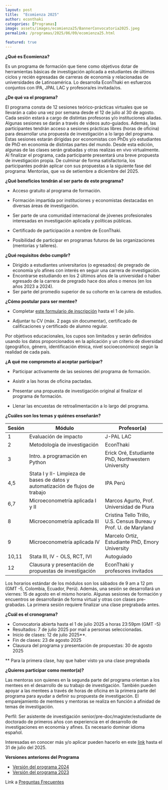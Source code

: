 ```yaml
---
layout: post
title:  "Ecomienza 2025"
author: econthaki
categories: [Programas]
image: assets/images/ecomienza25/BannerConvocatoria2025.jpeg
permalink: /programas/2025/06/09/ecomienza25.html

featured: true
---
```




**¿Qué es Ecomienza?**

Es un programa de formación que tiene como objetivos dotar de herramientas básicas de investigación aplicada a estudiantes de últimos ciclos y recién egresadas de carreras de economía y relacionadas de universidades de Latinoamérica. Lo desarrolla EconThaki en esfuerzos conjuntos con IPA, JPAL LAC y profesora/es invitada/os.

**¿De qué va el programa?**

El programa consta de 12 sesiones teórico-prácticas virtuales que se llevarán a cabo una vez por semana desde el 12 de julio al 30 de agosto. Cada sesión estará a cargo de distintas profesoras y/o instituciones aliadas. Algunas sesiones se darán a través de videos auto-guiados. Además, las participantes tendrán acceso a sesiones prácticas libres (horas de oficina) para desarrollar una propuesta de investigación a lo largo del programa. Estas sesiones estarán dirigidas por economistas con PhDs y/o estudiantes de PhD en economía de distintas partes del mundo. Desde esta edición, algunas de las clases serán grabadas y otras realizas en vivo virtualmente. Al finalizar el programa, cada participante presentará una breve propuesta de investigación propia. De culminar de forma satisfactoria, los participantes podrán aplicar con sus propuestas a la siguiente fase del programa: Mentorías, que va de setiembre a diciembre del 2025.

**¿Qué beneficios tendrán al ser parte de este programa?**

- Acceso gratuito al programa de formación.

- Formación impartida por instituciones y economistas destacadas en diversas áreas de investigación.

- Ser parte de una comunidad internacional de jóvenes profesionales interesadas en investigación aplicada y políticas públicas.

- Certificado de participación a nombre de EconThaki.

- Posibilidad de participar en programas futuros de las organizaciones (mentorías y talleres).


**¿Qué requisitos debo cumplir?**

- Dirigido a estudiantes universitarios (o egresados) de pregrado de economía y/o afines con interés en seguir una carrera de investigación.
- Encontrarse estudiando en los 2 últimos años de la universidad o haber egresado de la carrera de pregrado hace dos años o menos (en los años 2023 a 2024).
- Ser parte del promedio superior de su cohorte en la carrera de estudios.
  

**¿Cómo postular para ser mentee?**

- Completar [este formulario de inscripción](https://harvard.az1.qualtrics.com/jfe/form/SV_4Jch21LFZqNUNsG) hasta el 1 de julio.

- Adjuntar tu CV (máx. 2 pags sin documentar), certificado de calificaciones y certificado de alumno regular.


Por objetivos educacionales, los cupos son limitados y serán definidos usando los datos proporcionados en la aplicación y un criterio de diversidad (geográfico, género, identificación étnica, nivel socioeconómico) según la realidad de cada país.


**¿A qué me comprometo al aceptar participar?**

- Participar activamente de las sesiones del programa de formación.

- Asistir a las horas de oficina pactadas.

- Presentar una propuesta de investigación original al finalizar el programa de formación.

- Llenar las encuestas de retroalimentación a lo largo del programa.
 

**¿Cuáles son los temas y quiénes enseñarán?**


| Sesión | Módulo                                                                      	     | Profesor(a)                                                            |
|--------|-----------------------------------------------------------------------------------|------------------------------------------------------------------------|
| 1      | Evaluación de impacto                                                             | J-PAL LAC                                                              |   
| 2      | Metodología de investigación                                                      | EconThaki                                                              |
| 3      | Intro. a programación en Python                                                   | Erick Oré, Estudiante PhD, Northwestern University                     |
| 4,5    | Stata I y II- Limpieza de bases de datos y automatización de flujos de trabajo    | IPA Perú                                                               |
| 6,7    | Microeconometría aplicada I y II                                                  | Marcos Agurto, Prof. Universidad de Piura                              |
| 8      | Microeconometría aplicada III                                                     | Cristina Tello Trillo, U.S. Census Bureau y Prof. U. de Maryland       |      
| 9      | Microeconometría aplicada IV                                                      | Marcelo Ortiz, Estudiante PhD, Emory University                        |   
| 10,11  | Stata III, IV - OLS, RCT, IVI                                                     | Autoguiado                                                             |
| 12     | Clausura y presentación de propuestas de investigación                            | EconThaki y profesores invitados                                       |


Los horarios estándar de los módulos son los sábados de 9 am a 12 pm (GMT -5, Colombia, Ecuador, Perú). Además, una sesión se desarrollará un viernes: 15 de agosto en el mismo horario. Algunas sesiones de formación y encuentros se desarrollarán de forma virtual y otras con clases pre-grabadas. La primera sesión requiere finalizar una clase pregrabada antes.

**¿Cuál es el cronograma?**

- Convocatoria abierta hasta el 1 de julio 2025 a horas 23:59pm (GMT -5)
- Resultados: 7 de julio 2025 por mail a personas seleccionadas.
- Inicio de clases: 12 de julio 2025**. 
- Fin de clases: 23 de agosto 2025
- Clausura del programa y presentación de propuestas: 30 de agosto 2025

** Para la primera clase, hay que haber visto ya una clase pregrabada

**¿Quieres participar como mentor(a)?**

Las mentoras son quienes en la segunda parte del programa orientan a los mentees en el desarrollo de su trabajo de investigación. También pueden apoyar a las mentees a través de horas de oficina en la primera parte del programa para ayudar a definir su propuesta de investigación. El emparejamiento de mentees y mentoras se realiza en función a afinidad de temas de investigación.

Perfil: Ser asistente de investigación senior/pre-doc/magister/estudiante de doctorado de primeros años con experiencia en el desarrollo  de investigaciones en economía y afines. Es necesario dominar idioma español.

Interesadas en conocer más y/o aplicar pueden hacerlo en este [link](https://forms.gle/8XejRNU8YM3s3i1t6) hasta el 31 de julio del 2025.

**Versiones anteriores del Programa**

- [Versión del programa 2024](https://econthaki.github.io/programas/2024/04/17/ecomienza24.html)
- [Versión del programa 2023](https://econthaki.github.io/programas/2023/01/12/ecomienza23.html)

Link a [Preguntas Frecuentes][pregfreq-link]

[pregfreq-link]:   https://econthaki.github.io/recursos/2021/01/06/pregfreq.html
